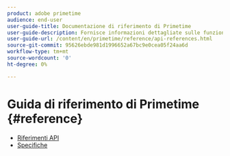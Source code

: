 ```yaml
---
product: adobe primetime
audience: end-user
user-guide-title: Documentazione di riferimento di Primetime
user-guide-description: Fornisce informazioni dettagliate sulle funzioni TVSDK, le strutture di dati e altri costrutti di programmazione.
user-guide-url: /content/en/primetime/reference/api-references.html
source-git-commit: 95626ebde981d1996652a67bc9e0cea05f24aa6d
workflow-type: tm+mt
source-wordcount: '0'
ht-degree: 0%

---
```



# Guida di riferimento di Primetime {#reference}

+ [Riferimenti API](api-references.md)
+ [Specifiche](specifications.md)